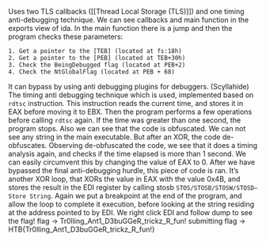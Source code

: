 Uses two TLS callbacks ([[Thread Local Storage (TLS)]]) and one timing anti-debugging technique.
We can see callbacks and main function in the exports view of ida.
In the main function there is a jump and then the program checks these parameters:
```
1. Get a pointer to the [TEB] (located at fs:18h)
2. Get a pointer to the [PEB] (located at TEB+30h)
3. Check the BeingDebugged flag (located at PEB+2)
4. Check the NtGlobalFlag (located at PEB + 68)
```
It can bypass by using anti debugging plugins for debuggers. (Scyllahide)
The timing anti debugging technique which is used, implemented based on `rdtsc` instruction.
This instruction reads the current time, and stores it in EAX before moving it to EBX.
Then the program performs a few operations before calling `rdtsc` again.
If the time was greater than one second, the program stops.
Also we can see that the code is obfuscated.
We can not see any string in the main executable. But after an XOR, the code de-obfuscates.
Observing de-obfuscated the code, we see that it does a timing analysis again, and checks if the time elapsed is more than 1 second. We can easily circumvent this by changing the value of EAX to 0.
After we have bypassed the final anti-debugging hurdle, this piece of code is ran.
It’s another XOR loop, that XORs the value in EAX with the value 0x4B, and stores the result in the EDI register by calling stosb `STOS/STOSB/STOSW/STOSD–Store String`. Again we put a breakpoint at the end of the program, and allow the loop to complete it execution, before looking at the string residing at the address pointed to by EDI. We right click EDI and follow dump to see the flag!
flag -> Tr0lling_Ant1_D3buGGeR_trickz_R_fun!
submitting flag -> HTB{Tr0lling_Ant1_D3buGGeR_trickz_R_fun!}